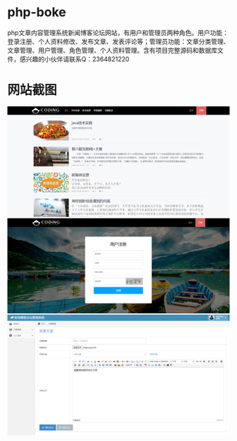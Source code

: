 # php-boke
php文章内容管理系统新闻博客论坛网站，有用户和管理员两种角色。用户功能：登录注册、个人资料修改、发布文章、发表评论等；管理员功能：文章分类管理、文章管理、用户管理、角色管理、个人资料管理。含有项目完整源码和数据库文件，感兴趣的小伙伴请联系Q：2364821220
# 网站截图
![image](https://github.com/hzl0898/php-boke/blob/main/首页.png)
![image](https://github.com/hzl0898/php-boke/blob/main/用户注册.png)
![image](https://github.com/hzl0898/php-boke/blob/main/文章发表.png)
